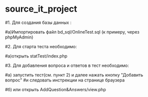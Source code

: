 # source_it_project

#1. Для создания базы данных :

#а)Импортировать файл bd_sql/OnlineTest.sql (к примеру, через phpMyAdmin)

#2. Для старта теста необходимо:

#а)открыть statTest/index.php

#3. Для добавления вопроса и ответов в тест необходимо:

#а) запустить тест(см. пункт 2) и далее нажать кнопку "Добавить вопрос"
#и следовать инстрекции на странице браузера

#б) или открыть AddQuestion&Answers/view.php




